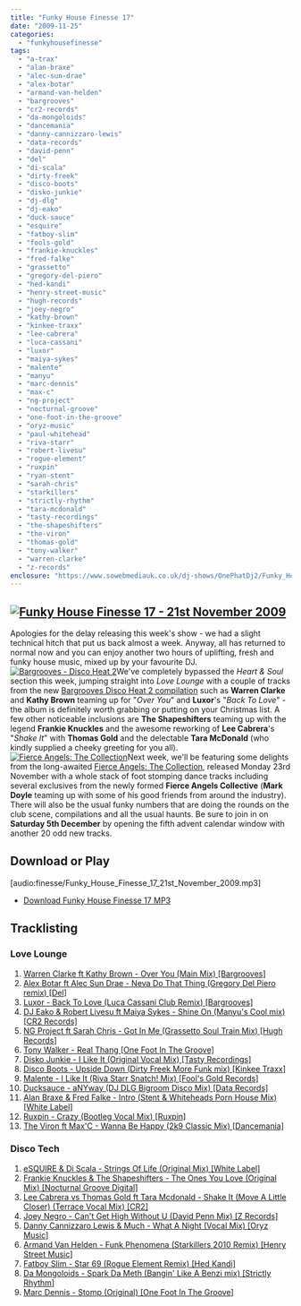 ```yaml
---
title: "Funky House Finesse 17"
date: "2009-11-25"
categories: 
  - "funkyhousefinesse"
tags: 
  - "a-trax"
  - "alan-braxe"
  - "alec-sun-drae"
  - "alex-botar"
  - "armand-van-helden"
  - "bargrooves"
  - "cr2-records"
  - "da-mongoloids"
  - "dancemania"
  - "danny-cannizzaro-lewis"
  - "data-records"
  - "david-penn"
  - "del"
  - "di-scala"
  - "dirty-freek"
  - "disco-boots"
  - "disko-junkie"
  - "dj-dlg"
  - "dj-eako"
  - "duck-sauce"
  - "esquire"
  - "fatboy-slim"
  - "fools-gold"
  - "frankie-knuckles"
  - "fred-falke"
  - "grassetto"
  - "gregory-del-piero"
  - "hed-kandi"
  - "henry-street-music"
  - "hugh-records"
  - "joey-negro"
  - "kathy-brown"
  - "kinkee-traxx"
  - "lee-cabrera"
  - "luca-cassani"
  - "luxor"
  - "maiya-sykes"
  - "malente"
  - "manyu"
  - "marc-dennis"
  - "max-c"
  - "ng-project"
  - "nocturnal-groove"
  - "one-foot-in-the-groove"
  - "oryz-music"
  - "paul-whitehead"
  - "riva-starr"
  - "robert-livesu"
  - "rogue-element"
  - "ruxpin"
  - "ryan-stent"
  - "sarah-chris"
  - "starkillers"
  - "strictly-rhythm"
  - "tara-mcdonald"
  - "tasty-recordings"
  - "the-shapeshifters"
  - "the-viron"
  - "thomas-gold"
  - "tony-walker"
  - "warren-clarke"
  - "z-records"
enclosure: "https://www.sowebmediauk.co.uk/dj-shows/OnePhatDj2/Funky_House_Finesse_17_21st_November_2009.mp3 115433957 audio/mpeg "
---
```


## [![Funky House Finesse 17 - 21st November 2009](https://www.onephatdj.com/wp-content/uploads/2009/11/Funky_House_Finesse_17_21st_November_2009.jpg "Funky House Finesse 17 - 21st November 2009")](https://onephatdj.com/download/21)

Apologies for the delay releasing this week's show - we had a slight technical hitch that put us back almost a week. Anyway, all has returned to normal now and you can enjoy another two hours of uplifting, fresh and funky house music, mixed up by your favourite DJ. [![Bargrooves - Disco Heat 2](https://www.onephatdj.com/wp-content/uploads/2009/11/bargrooves_disco_heat_2.jpg "Bargrooves - Disco Heat 2")](https://www.amazon.co.uk/gp/product/B002IAGFHM?ie=UTF8&tag=onephatdj-21&linkCode=as2&camp=1634&creative=19450&creativeASIN=B002IAGFHM)We've completely bypassed the _Heart & Soul_ section this week, jumping straight into _Love Lounge_ with a couple of tracks from the new [Bargrooves Disco Heat 2 compilation](https://www.amazon.co.uk/gp/product/B002IAGFHM?ie=UTF8&tag=onephatdj-21&linkCode=as2&camp=1634&creative=19450&creativeASIN=B002IAGFHM) such as **Warren Clarke** and **Kathy Brown** teaming up for "_Over You_" and **Luxor**'s "_Back To Love_" - the album is definitely worth grabbing or putting on your Christmas list. A few other noticeable inclusions are **The Shapeshifters** teaming up with the legend **Frankie Knuckles** and the awesome reworking of **Lee Cabrera**'s "_Shake It_" with **Thomas Gold** and the delectable **Tara McDonald** (who kindly supplied a cheeky greeting for you all). [![Fierce Angels: The Collection](https://www.onephatdj.com/wp-content/uploads/2009/11/51-KwJwURWL._SL160_.jpg "Fierce Angels: The Collection")](https://www.amazon.co.uk/gp/product/B002V0JBRK?ie=UTF8&tag=onephatdj-21&linkCode=as2&camp=1634&creative=19450&creativeASIN=B002V0JBRK)Next week, we'll be featuring some delights from the long-awaited [Fierce Angels: The Collection](https://www.amazon.co.uk/gp/product/B002V0JBRK?ie=UTF8&tag=onephatdj-21&linkCode=as2&camp=1634&creative=19450&creativeASIN=B002V0JBRK), released Monday 23rd November with a whole stack of foot stomping dance tracks including several exclusives from the newly formed **Fierce Angels Collective** (**Mark Doyle** teaming up with some of his good friends from around the industry). There will also be the usual funky numbers that are doing the rounds on the club scene, compilations and all the usual haunts. Be sure to join in on **Saturday 5th December** by opening the fifth advent calendar window with another 20 odd new tracks.

## Download or Play

\[audio:finesse/Funky\_House\_Finesse\_17\_21st\_November\_2009.mp3\]

- [Download Funky House Finesse 17 MP3](https://www.sowebmediauk.co.uk/dj-shows/OnePhatDj2/Funky_House_Finesse_17_21st_November_2009.mp3)

## Tracklisting

### Love Lounge

1. [Warren Clarke ft Kathy Brown - Over You (Main Mix) \[Bargrooves\]](https://www.amazon.co.uk/gp/product/B002RYONUU?ie=UTF8&tag=onephatdj-21&linkCode=as2&camp=1634&creative=19450&creativeASIN=B002RYONUU)
2. [Alex Botar ft Alec Sun Drae - Neva Do That Thing (Gregory Del Piero remix) \[Del\]](https://www.junodownload.com/products/Love-EP/1477194-02-1/?referer=onephatdj)
3. [Luxor - Back To Love (Luca Cassani Club Remix) \[Bargrooves\]](ttp://www.amazon.co.uk/gp/product/B002Q7DN72?ie=UTF8&tag=onephatdj-21&linkCode=as2&camp=1634&creative=19450&creativeASIN=B002Q7DN72)
4. [DJ Eako & Robert Livesu ft Maiya Sykes - Shine On (Manyu's Cool mix) \[CR2 Records\]](https://www.junodownload.com/products/1483088-2-4.htm?referer=onephatdj)
5. [NG Project ft Sarah Chris - Got In Me (Grassetto Soul Train Mix) \[Hugh Records\]](https://onephatdj.trackitdown.net/genre/house/track/1515558.html)
6. [Tony Walker - Real Thang \[One Foot In The Groove\]](https://www.junodownload.com/products/1476028-02.htm?referer=onephatdj)
7. [Disko Junkie - I Like It (Original Vocal Mix) \[Tasty Recordings\]](https://www.traxsource.com/index.php?act=show&fc=tpage&cr=titles&cv=17922&referer=onephatdj)
8. [Disco Boots - Upside Down (Dirty Freek More Funk mix) \[Kinkee Traxx\]](https://www.junodownload.com/products/1484677-2-1.htm?referer=onephatdj)
9. [Malente - I Like It (Riva Starr Snatch! Mix) \[Fool's Gold Records\]](https://onephatdj.trackitdown.net/genre/house/track/1528016.html)
10. [Ducksauce - aNYway (DJ DLG Bigroom Disco Mix) \[Data Records\]](https://www.myspace.com/ducksaucenyc)
11. [Alan Braxe & Fred Falke - Intro (Stent & Whiteheads Porn House Mix) \[White Label\]](https://www.dmcupdate.com/soundjudgement/review.asp?id=8736)
12. [Ruxpin - Crazy (Bootleg Vocal Mix) \[Ruxpin\]](https://ruxpin.co.uk)
13. [The Viron ft Max'C - Wanna Be Happy (2k9 Classic Mix) \[Dancemania\]](https://www.myspace.com/vironltd)

### Disco Tech

1. [eSQUIRE & Di Scala - Strings Of Life (Original Mix) \[White Label\]](https://www.facebook.com/pages/eSQUIRE/47534032732)
2. [Frankie Knuckles & The Shapeshifters - The Ones You Love (Original Mix) \[Nocturnal Groove Digital\]](https://www.traxsource.com/index.php?act=show&fc=tpage&cr=titles&cv=41481&referer=onephatdj)
3. [Lee Cabrera vs Thomas Gold ft Tara Mcdonald - Shake It (Move A Little Closer) (Terrace Vocal Mix) \[CR2\]](https://www.xpressbeats.com/release/shake-it-move-a-little-closer-46439?referer=onephatdj)
4. [Joey Negro - Can't Get High Without U (David Penn Mix) \[Z Records\]](https://www.traxsource.com/index.php?act=show&fc=tpage&cr=titles&cv=42305&referer=onephatdj)
5. [Danny Cannizzaro Lewis & Much - What A Night (Vocal Mix) \[Oryz Music\]](https://onephatdj.trackitdown.net/genre/house/track/1690098.html)
6. [Armand Van Helden - Funk Phenomena (Starkillers 2010 Remix) \[Henry Street Music\]](https://onephatdj.trackitdown.net/genre/house/track/1570677.html)
7. [Fatboy Slim - Star 69 (Rogue Element Remix) \[Hed Kandi\]](https://www.play.com/Music/MP3-Download-Track/4-/12154278/Star-69/Product.html?aid=12153864)
8. [Da Mongoloids - Spark Da Meth (Bangin' Like A Benzi mix) \[Strictly Rhythm\]](https://www.junodownload.com/products/1485165-2-2.htm?referer=onephatdj)
9. [Marc Dennis - Stomp (Original) \[One Foot In The Groove\]](https://www.traxsource.com/index.php?act=show&fc=tpage&cr=titles&cv=40855&referer=onephatdj)
